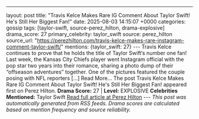 ---
layout: post
title: "Travis Kelce Makes Rare IG Comment About Taylor Swift! He's Still Her Biggest Fan!"
date: 2025-08-03 14:15:07 +0000
categories: gossip
tags: [taylor-swift, source-perez_hilton, drama-explosive]
drama_score: 27
primary_celebrity: taylor_swift
source: perez_hilton
source_url: "https://perezhilton.com/travis-kelce-makes-rare-instagram-comment-taylor-swift/"
mentions: {taylor_swift: 27} --- Travis Kelce continues to prove that he holds the title of Taylor Swift‘s number one fan! Last week, the Kansas City Chiefs player went Instagram official with the pop star two years into their romance, sharing a photo dump of their “offseason adventures” together. One of the pictures featured the couple posing with NFL reporters [...] Read More... The post Travis Kelce Makes Rare IG Comment About Taylor Swift! He's Still Her Biggest Fan! appeared first on Perez Hilton. **Drama Score:** 27 | **Level:** EXPLOSIVE **Celebrities Mentioned:** Taylor Swift [Read full article at Perez Hilton](https://perezhilton.com/travis-kelce-makes-rare-instagram-comment-taylor-swift/) --- *This post was automatically generated from RSS feeds. Drama scores are calculated based on mention frequency and source reliability.*